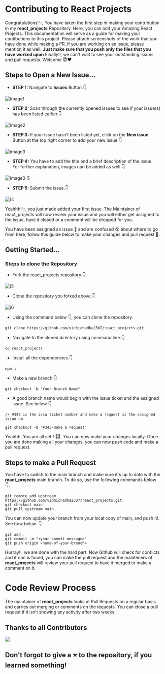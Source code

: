 # Contributing to React Projects
Congratulations!✨, You have taken the first step in making your contribution in my **react_projects** Repository. 
Here, you can add your Amazing React Projects. This documentation will serve as a guide for making your contibutions to this project. Please attach screenshots of the work that you have done while making a PR. If you are working on an issue, please mention it as well. **Just make sure that you push only the files that you have worked upon**
Finally!!, we can't wait to see your outstanding issues and pull requests. Welcome 😇❤

## Steps to Open a New Issue...

- **STEP 1:** Navigate to **Issues** Button.👇

![Image1](https://user-images.githubusercontent.com/82704514/194137028-bb245061-42a4-4849-95a5-870703584dfe.jpeg)

- **STEP 2:** Scan through the currently opened issues to see if your issue(s) has been listed earlier.👇

![Image2](https://user-images.githubusercontent.com/82704514/194137643-02b7b8e6-42ef-4ed3-af2a-af53528607c1.jpeg)

- **STEP 3:** If your issue hasn't been listed yet, click on the **New issue** Button at the top right corner to add your new issue.👇

![image3](https://user-images.githubusercontent.com/82704514/194137939-cce46b53-da4f-4748-a138-c7205eb75ecf.jpeg)

- **STEP 4:** You have to add the title and a brief description of the issue. For further explanation, images can be added as well.👇

![image3-5](https://user-images.githubusercontent.com/82704514/194138638-b917f51b-02c0-4755-b788-43e87acc18a8.jpeg)

- **STEP 5:** Submit the issue.👇

![i4](https://user-images.githubusercontent.com/82704514/194138771-4d2d0318-6a11-4ff5-96ca-9ec475be7538.jpeg)

Yeahhh!✨, you just made added your first issue. The Maintainer of react_projects will now review your issue and you will either get assigned to the issue, have it closed or a comment will be dropped for you.

You have been assigned an issue 🥂 and are confused 😵 about where to go from here, follow this guide below to make your changes and pull request 🍾.

## Getting Started...

### Steps to clone the Repository

- Fork the react_projects repository.👇

![i5](https://user-images.githubusercontent.com/82704514/194140771-d9b41853-76e4-47ef-b031-378e7835ccda.jpeg)

- Clone the repository you forked above.👇

![i6](https://user-images.githubusercontent.com/82704514/194140974-2a845f67-7616-443b-9c2b-9b639167a7bd.jpeg)

- Using the command below 👇, you can clone the repository.

```
git clone https://github.com/vidhichadha2507/react_projects.git
```
- Navigate to the cloned directory using command line.👇

```
cd react_projects
```

- Install all the dependencies.👇

```
npm i
```

- Make a new branch.👇

```
git checkout -b "Your Branch Name"
```

- A good branch name would begin with the issue ticket and the assigned issue. See below 👇

```
// #343 is the issu ticket number and make a request is the assigned issue na

git checkout -b "#343-make a request"
```

Yeahhh, You are all set!! 🍾🎉. You can now make your changes locally. Once you are done making all your changes, you can now push code and make a pull request.

## Steps to make a Pull Request

You have to switch to the main branch and make sure it's up to date with the **react_projects** main branch. To do so, use the following commands below👇.

```
git remote add upstream https://github.com/vidhichadha2507/react_projects.git
git checkout main
git pull upstream main
```

You can now update your branch from your local copy of main, and push it!. See how below. 👇

```
git add .
git commit -m "<your commit message>"
git push origin <name-of-your-branch>
```

Hurray!!, we are done with the hard part. Now Github will check for conflicts and if non is found, you can make the pull request and the mainteners of **react_projects** will review your pull request to have it merged or make a comment on it.

# Code Review Process

The maintainer of **react_projects** looks at Pull Requests on a regular basis and carries out merging or comments on the requests. You can close a pull request if it isn't showing any activity after two weeks.
## Thanks to all Contributors

<a href="https://github.com/vidhichadha2507/react_projects/graphs/contributors"> 
<img src="https://contrib.rocks/image?repo=vidhichadha2507/react_projects" /> 
</a>

## Don't forgot to give a ⭐ to the repository, if you learned something!

